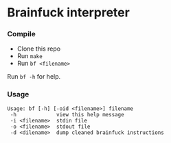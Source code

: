 # Brainfuck interpreter

### Compile
* Clone this repo
* Run ```make```   
* Run ```bf <filename>```

Run ```bf -h``` for help.

### Usage
```
Usage: bf [-h] [-oid <filename>] filename
 -h             view this help message
 -i <filename>  stdin file
 -o <filename>  stdout file
 -d <dilename>  dump cleaned brainfuck instructions
 ```
